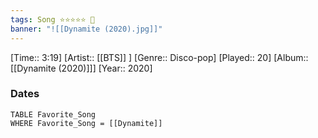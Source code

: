 ```yaml
---
tags: Song ⭐⭐⭐⭐⭐ 💛
banner: "![[Dynamite (2020).jpg]]"
---
```

[Time:: 3:19]
[Artist:: [[BTS]] ]
[Genre:: Disco-pop]
[Played:: 20]
[Album:: [[Dynamite (2020)]]]
[Year:: 2020]
### Dates
````dataview
TABLE Favorite_Song
WHERE Favorite_Song = [[Dynamite]]
````
